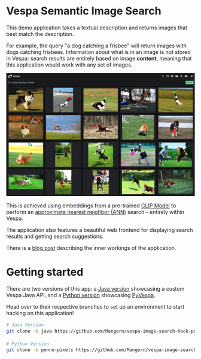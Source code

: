 # Vespa Semantic Image Search

This demo application takes a textual description and returns images that best match the description.

For example, the query "a dog catching a frisbee" will return images with dogs catching frisbees. Information 
about what is in an image is not stored in Vespa: search results are entirely based on image **content**, meaning 
that this application would work with any set of images.

![Dog Catching Frisbee](./sample-img/dog-catching-frisbee.png)

This is achieved using embeddings from a pre-trained [CLIP Model](https://openai.com/index/clip/) to perform an [approximate nearest neighbor (ANN)](https://docs.vespa.ai/en/nearest-neighbor-search.html) search - entirely within Vespa.

The application also features a beautiful web frontend for displaying search results and getting search suggestions.

There is a [blog post](https://blog.vespa.ai/text-image-search/) describing the inner workings of the application.

# Getting started

There are two versions of this app: a [Java version](https://github.com/Mangern/vespa-image-search-hack-pack/tree/java) showcasing a custom Vespa Java API, and a [Python version](https://github.com/Mangern/vespa-image-search-hack-pack/tree/penne-pixels) showcasing [PyVespa](https://pyvespa.readthedocs.io/en/latest/).

Head over to their respective branches to set up an environment to start hacking on this application!

```bash
# Java Version
git clone -b java https://github.com/Mangern/vespa-image-search-hack-pack.git

# Python Version
git clone -b penne-pixels https://github.com/Mangern/vespa-image-search-hack-pack.git
```
